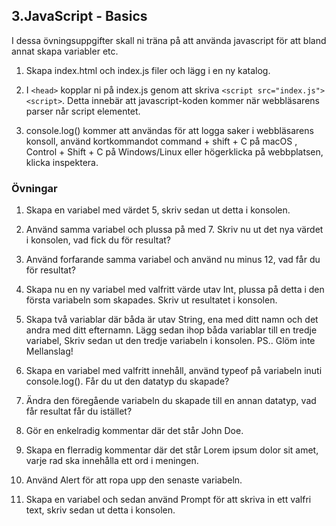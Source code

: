 ## 3.JavaScript - Basics

I dessa övningsuppgifter skall ni träna på att använda javascript för att bland annat skapa variabler etc.

1. Skapa index.html och index.js filer och lägg i en ny katalog.

2. I ```<head>``` kopplar ni på index.js genom att skriva ```<script src="index.js"><script>```. Detta innebär att javascript-koden kommer när webbläsarens parser når script elementet.

3. console.log() kommer att användas för att logga saker i webbläsarens konsoll, använd kortkommandot command + shift + C på macOS , Control + Shift + C på Windows/Linux eller högerklicka på webbplatsen, klicka inspektera.

### Övningar

1. Skapa en variabel med värdet 5, skriv sedan ut detta i konsolen.

2. Använd samma variabel och plussa på med 7. Skriv nu ut det nya värdet i konsolen, vad fick du för resultat?

3. Använd forfarande samma variabel och använd nu minus 12, vad får du för resultat?

4. Skapa nu en ny variabel med valfritt värde utav Int, plussa på detta i den första variabeln som skapades. Skriv ut resultatet i konsolen.

5. Skapa två variablar där båda är utav String, ena med ditt namn och det andra med ditt efternamn.
Lägg sedan ihop båda variablar till en tredje variabel, Skriv sedan ut den tredje variabeln i konsolen. PS.. Glöm inte Mellanslag!

6. Skapa en variabel med valfritt innehåll, använd typeof på variabeln inuti console.log(). Får du ut den datatyp du skapade?

7. Ändra den föregående variabeln du skapade till en annan datatyp, vad får resultat får du istället?

8. Gör en enkelradig kommentar där det står John Doe.

9. Skapa en flerradig kommentar där det står Lorem ipsum dolor sit amet, varje rad ska innehålla ett ord i meningen.

10. Använd Alert för att ropa upp den senaste variabeln.

11. Skapa en variabel och sedan använd Prompt för att skriva in ett valfri text, skriv sedan ut detta i konsolen.



